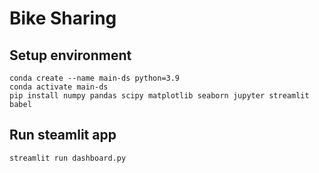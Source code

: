 # Bike Sharing
## Setup environment
```
conda create --name main-ds python=3.9
conda activate main-ds
pip install numpy pandas scipy matplotlib seaborn jupyter streamlit babel
```
## Run steamlit app
```
streamlit run dashboard.py
```
